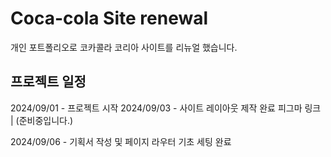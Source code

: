 # Coca-cola Site renewal
개인 포트폴리오로 코카콜라 코리아 사이트를 리뉴얼 했습니다.


## 프로젝트 일정

2024/09/01 - 프로젝트 시작
2024/09/03 - 사이트 레이아웃 제작 완료
피그마 링크 | (준비중입니다.)

2024/09/06 - 기획서 작성 및 페이지 라우터 기초 세팅 완료
